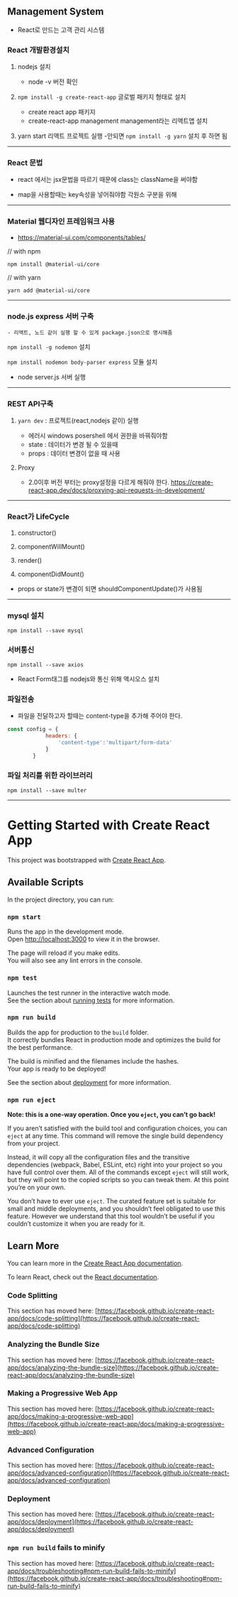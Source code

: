 ## Management System
- React로 만드는 고객 관리 시스템

### React 개발환경설치
1. nodejs 설치
    - node -v 버전 확인

2. `npm install -g create-react-app` 글로벌 패키지 형태로 설치
    - create react app 패키지
    - create-react-app management  management라는 리액트앱 설치

3. yarn start 리액트 프로젝트 실행
-안되면 `npm install -g yarn` 설치 후 하면 됨

----------------------------
### React 문법
  - react 에서는 jsx문법을 따르기 때문에 class는 className을 써야함

  - map을 사용할때는 key속성을 넣어줘야함
각원소 구분을 위해
----------------------------
### Material 웹디자인 프레임워크 사용
- https://material-ui.com/components/tables/

// with npm

`npm install @material-ui/core`

// with yarn

`yarn add @material-ui/core`

----------------------------
### node.js express 서버 구축

    - 리액트, 노드 같이 실행 할 수 있게 package.json으로 명시해줌


`npm install -g nodemon` 설치

`npm install nodemon body-parser express` 모듈 설치

- node server.js 서버 실행

----------------------------
### REST API구축
1. `yarn dev` : 프로젝트(react,nodejs 같이) 실행
    - 에러시 windows posershell 에서 권한을 바꿔줘야함
    - state : 데이터가 변경 될 수 있을때
    - props : 데이터 변경이 없을 때 사용

2. Proxy
    - 2.0이후 버전 부터는 proxy설정을 다르게 해줘야 한다.
https://create-react-app.dev/docs/proxying-api-requests-in-development/
----------------------------
### React가 LifeCycle

1) constructor()

2) componentWillMount()

3) render()

4) componentDidMount()

- props or state가 변경이 되면 shouldComponentUpdate()가 사용됨

----------------------------
### mysql 설치
`npm install --save mysql`

### 서버통신
`npm install --save axios`
- React Form태그를 nodejs와 통신 위해 액시오스 설치


### 파일전송
- 파일을 전달하고자 할때는 content-type을 추가해 주어야 한다.
```javascript
const config = {
            headers: {
                'content-type':'multipart/form-data'
            }
        }
```

### 파일 처리를 위한 라이브러리
`npm install --save multer`

----------------------------

# Getting Started with Create React App

This project was bootstrapped with [Create React App](https://github.com/facebook/create-react-app).

## Available Scripts

In the project directory, you can run:

### `npm start`

Runs the app in the development mode.\
Open [http://localhost:3000](http://localhost:3000) to view it in the browser.

The page will reload if you make edits.\
You will also see any lint errors in the console.

### `npm test`

Launches the test runner in the interactive watch mode.\
See the section about [running tests](https://facebook.github.io/create-react-app/docs/running-tests) for more information.

### `npm run build`

Builds the app for production to the `build` folder.\
It correctly bundles React in production mode and optimizes the build for the best performance.

The build is minified and the filenames include the hashes.\
Your app is ready to be deployed!

See the section about [deployment](https://facebook.github.io/create-react-app/docs/deployment) for more information.

### `npm run eject`

**Note: this is a one-way operation. Once you `eject`, you can’t go back!**

If you aren’t satisfied with the build tool and configuration choices, you can `eject` at any time. This command will remove the single build dependency from your project.

Instead, it will copy all the configuration files and the transitive dependencies (webpack, Babel, ESLint, etc) right into your project so you have full control over them. All of the commands except `eject` will still work, but they will point to the copied scripts so you can tweak them. At this point you’re on your own.

You don’t have to ever use `eject`. The curated feature set is suitable for small and middle deployments, and you shouldn’t feel obligated to use this feature. However we understand that this tool wouldn’t be useful if you couldn’t customize it when you are ready for it.

## Learn More

You can learn more in the [Create React App documentation](https://facebook.github.io/create-react-app/docs/getting-started).

To learn React, check out the [React documentation](https://reactjs.org/).

### Code Splitting

This section has moved here: [https://facebook.github.io/create-react-app/docs/code-splitting](https://facebook.github.io/create-react-app/docs/code-splitting)

### Analyzing the Bundle Size

This section has moved here: [https://facebook.github.io/create-react-app/docs/analyzing-the-bundle-size](https://facebook.github.io/create-react-app/docs/analyzing-the-bundle-size)

### Making a Progressive Web App

This section has moved here: [https://facebook.github.io/create-react-app/docs/making-a-progressive-web-app](https://facebook.github.io/create-react-app/docs/making-a-progressive-web-app)

### Advanced Configuration

This section has moved here: [https://facebook.github.io/create-react-app/docs/advanced-configuration](https://facebook.github.io/create-react-app/docs/advanced-configuration)

### Deployment

This section has moved here: [https://facebook.github.io/create-react-app/docs/deployment](https://facebook.github.io/create-react-app/docs/deployment)

### `npm run build` fails to minify

This section has moved here: [https://facebook.github.io/create-react-app/docs/troubleshooting#npm-run-build-fails-to-minify](https://facebook.github.io/create-react-app/docs/troubleshooting#npm-run-build-fails-to-minify)
